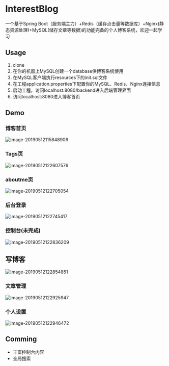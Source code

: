# InterestBlog

一个基于Spring Boot（服务端主力）+Redis（缓存点击量等数据库）+Nginx(静态资源处理)+MySQL(储存文章等数据)的功能完备的个人博客系统，欢迎一起学习

## Usage

1. clone
2. 在你的机器上MySQL创建一个database供博客系统使用
3. 在MySQL客户端执行resources下的init.sql文件
4. 在工程application.properties下配置你的MySQL、Redis、Nginx连接信息
5. 启动工程，访问localhost:8080/backend进入后端管理界面
6. 访问localhost:8080进入博客首页

## Demo

### 博客首页

![image-20190512115848906](https://ws3.sinaimg.cn/large/006tNc79gy1g2yeckmqkbj31ha0quwjs.jpg)

### Tags页

![image-20190512122607576](https://ws4.sinaimg.cn/large/006tNc79gy1g2yf4zdazhj31hc0qxjsp.jpg)

### aboutme页

![image-20190512122705054](https://ws3.sinaimg.cn/large/006tNc79gy1g2yf5ydvmsj31hb0qvad9.jpg)

### 后台登录

![image-20190512122745417](https://ws3.sinaimg.cn/large/006tNc79gy1g2yf76sjvlj31hb0qtjsa.jpg)

### 控制台(未完成)

![image-20190512122836209](https://ws1.sinaimg.cn/large/006tNc79gy1g2yf7j0oshj31hc0qzmye.jpg)

## 写博客

![image-20190512122854851](https://ws4.sinaimg.cn/large/006tNc79gy1g2yf7xajt2j31hc0qwgmy.jpg)

### 文章管理

![image-20190512122925947](https://ws2.sinaimg.cn/large/006tNc79gy1g2yf8dzeatj31hb0r0tav.jpg)

### 个人设置

![image-20190512122946472](https://ws4.sinaimg.cn/large/006tNc79gy1g2yf8nztm5j31hc0r0af6.jpg)

## Comming

* 丰富控制台内容
* 全局搜索

